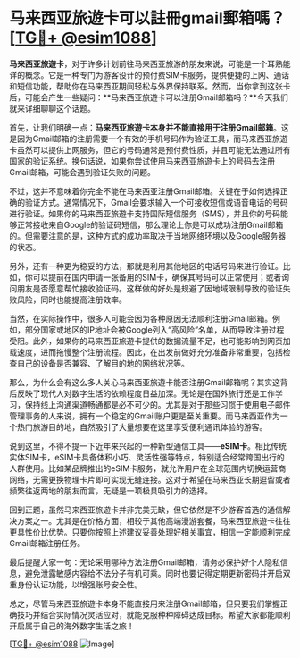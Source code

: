 # 马来西亚旅遊卡可以註冊gmail郵箱嗎？[[TG💪+ @esim1088](https://t.me/s/esim1088)]

**马来西亚旅遊卡**，对于许多计划前往马来西亚旅游的朋友来说，可能是一个耳熟能详的概念。它是一种专门为游客设计的预付费SIM卡服务，提供便捷的上网、通话和短信功能，帮助你在马来西亚期间轻松与外界保持联系。然而，当你拿到这张卡后，可能会产生一些疑问：**马来西亚旅遊卡可以注册Gmail邮箱吗？**今天我们就来详细聊聊这个话题。

首先，让我们明确一点：**马来西亚旅遊卡本身并不能直接用于注册Gmail邮箱**。这是因为Gmail邮箱的注册需要一个有效的手机号码作为验证工具，而马来西亚旅遊卡虽然可以提供上网服务，但它的号码通常是预付费性质，并且可能无法通过所有国家的验证系统。换句话说，如果你尝试使用马来西亚旅遊卡上的号码去注册Gmail邮箱，可能会遇到验证失败的问题。

不过，这并不意味着你完全不能在马来西亚注册Gmail邮箱。关键在于如何选择正确的验证方式。通常情况下，Gmail会要求输入一个可接收短信或语音电话的号码进行验证。如果你的马来西亚旅遊卡支持国际短信服务（SMS），并且你的号码能够正常接收来自Google的验证码短信，那么理论上你是可以成功注册Gmail邮箱的。但需要注意的是，这种方式的成功率取决于当地网络环境以及Google服务器的状态。

另外，还有一种更为稳妥的方法，那就是利用其他地区的电话号码来进行验证。比如，你可以提前在国内申请一张备用的SIM卡，确保其号码可以正常使用；或者询问朋友是否愿意帮忙接收验证码。这样做的好处是规避了因地域限制导致的验证失败风险，同时也能提高注册效率。

当然，在实际操作中，很多人可能会因为各种原因无法顺利注册Gmail邮箱。例如，部分国家或地区的IP地址会被Google列入“高风险”名单，从而导致注册过程受阻。此外，如果你的马来西亚旅遊卡提供的数据流量不足，也可能影响到网页加载速度，进而拖慢整个注册流程。因此，在出发前做好充分准备非常重要，包括检查自己的设备是否兼容、了解目的地的网络状况等。

那么，为什么会有这么多人关心马来西亚旅遊卡能否注册Gmail邮箱呢？其实这背后反映了现代人对数字生活的依赖程度日益加深。无论是在国外旅行还是工作学习，保持线上沟通渠道畅通都是必不可少的。尤其是对于那些习惯于使用电子邮件管理事务的人来说，拥有一个稳定的Gmail账户更是至关重要。而马来西亚作为一个热门旅游目的地，自然吸引了大量想要在这里享受便利通讯体验的游客。

说到这里，不得不提一下近年来兴起的一种新型通信工具——**eSIM卡**。相比传统实体SIM卡，eSIM卡具备体积小巧、灵活性强等特点，特别适合经常跨国出行的人群使用。比如某品牌推出的eSIM卡服务，就允许用户在全球范围内切换运营商网络，无需更换物理卡片即可实现无缝连接。这对于希望在马来西亚长期逗留或者频繁往返两地的朋友而言，无疑是一项极具吸引力的选择。

回到正题，虽然马来西亚旅遊卡并非完美无缺，但它依然是不少游客首选的通信解决方案之一。尤其是在价格方面，相较于其他高端漫游套餐，马来西亚旅遊卡往往更具性价比优势。只要你按照上述建议妥善处理好相关事宜，相信一定能顺利完成Gmail邮箱注册任务。

最后提醒大家一句：无论采用哪种方法注册Gmail邮箱，请务必保护好个人隐私信息，避免泄露敏感内容给不法分子有机可乘。同时也要记得定期更新密码并开启双重身份认证功能，以增强账号安全性。

总之，尽管马来西亚旅遊卡本身不能直接用来注册Gmail邮箱，但只要我们掌握正确技巧并结合实际情况灵活应对，就能克服种种障碍达成目标。希望大家都能顺利开启属于自己的海外数字生活之旅！

[[TG💪+ @esim1088](https://t.me/s/esim1088) ![Image](https://i.postimg.cc/4NQfJmqS/Snipaste-2025-05-13-00-14-12.png)]